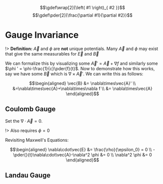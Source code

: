 $$\gdef\wrap[2]{\left( #1 \right)_{ #2 }}$$
$$\gdef\pder[2]{\frac{\partial #1}{\partial #2}}$$

# Gauge Invariance

!> **Definition:** $\vec{A}$ and $\phi$ are **not** unique potentials. Many $\vec{A}$ and $\phi$ may exist that give the same measurables for $\vec{E}$ and $\vec{B}$

We can formalize this by visualizing some $\vec{A}'=\vec{A}+\nabla f$ and similarly some $\phi ' = \phi-\frac{1}{c}\pder{f}{t}$. Now to demonstrate how this works, say we have some $\vec{B}$ which is $\nabla\times\vec{A}'$. We can write this as follows:

$$\begin{aligned}
\vec{B} &= \nabla\times\vec{A}' \\
 &=\nabla\times\vec{A}+\nabla\times\nabla f \\
 &= \nabla\times\vec{A}
\end{aligned}$$

## Coulomb Gauge

Set the $\nabla\cdot\vec{A}=0$.

!> Also requires $\phi=0$

Revisiting Maxwell's Equations:

$$\begin{aligned}
\nabla\cdot\vec{E} &= \frac{\rho}{\epsilon_0} = 0 \\
-\pder{}{t}\nabla\cdot\vec{A}-\nabla^2 \phi &= 0 \\
\nabla^2 \phi &= 0
\end{aligned}$$

## Landau Gauge
